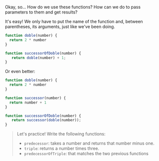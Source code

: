 Okay, so... How do we use these functions? How can we do to pass parameters to them and get results?

It's easy! We only have to put the name of the function and, between parentheses, its arguments, just like we've been doing.

```javascript
function doble(number) {
  return 2 * number
}

function successorOfDoble(number) {
   return doble(number) + 1;
}
```

Or even better: 

```javascript
function doble(number) {
  return 2 * number
}

function successor(number) {
  return number + 1
}

function successorOfDoble(number) {
   return successor(doble(number));
}
```

> Let's practice! Write the following functions:
>
> * `predecessor`: takes a number and returns that number minus one.
> * `triple`: returns a number times three.
> * `predecessorOfTriple`: that matches the two previous functions